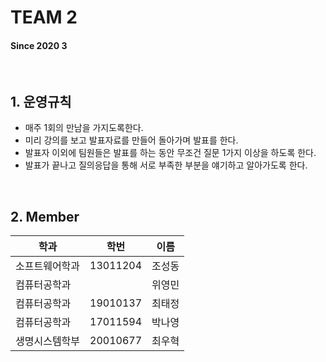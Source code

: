 # TEAM 2

#### Since 2020 3

<br>

## 1. 운영규칙
 - 매주 1회의 만남을 가지도록한다.  
 - 미리 강의를 보고 발표자료를 만들어 돌아가며 발표를 한다.  
 - 발표자 이외에 팀원들은 발표를 하는 동안 무조건 질문 1가지 이상을 하도록 한다.  
 - 발표가 끝나고 질의응답을 통해 서로 부족한 부분을 얘기하고 알아가도록 한다. 
 


 
 <br>
 

## 2. Member 
| 학과 | 학번 | 이름 |
| ---- | ---- | ---- |
|  소프트웨어학과    |  13011204    |  조성동    |
| 컴퓨터공학과     |      |  위영민   |
|  컴퓨터공학과    |  19010137    |  최태정    |
|   컴퓨터공학과   |    17011594  |  박나영    |
| 생명시스템학부 |    20010677     | 최우혁 |
